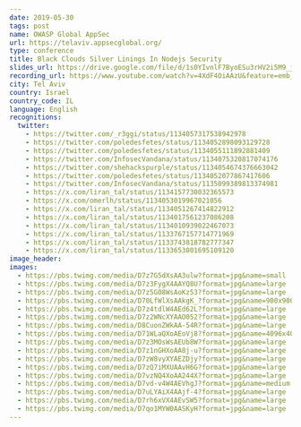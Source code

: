 ```yaml
---
date: 2019-05-30
tags: post
name: OWASP Global AppSec
url: https://telaviv.appsecglobal.org/
type: conference
title: Black Clouds Silver Linings In Nodejs Security
slides_url: https://drive.google.com/file/d/1s0YIvnlF7ByoESu3rHV2i5M9_jQSXjyR/view
recording_url: https://www.youtube.com/watch?v=4XdF4OiAAzU&feature=emb_logo&ab_channel=OWASP
city: Tel Aviv
country: Israel
country_code: IL
language: English
recognitions:
  twitter:
    - https://twitter.com/_r3ggi/status/1134057317538942978
    - https://twitter.com/poledesfetes/status/1134052898093129728
    - https://twitter.com/poledesfetes/status/1134055111892881409
    - https://twitter.com/InfosecVandana/status/1134075320817074176
    - https://twitter.com/shehackspurple/status/1134054674376663042
    - https://twitter.com/poledesfetes/status/1134052077867417606
    - https://twitter.com/InfosecVandana/status/1135099389813374981
    - https://x.com/liran_tal/status/1134157730032365573
    - https://x.com/omerlh/status/1134053019967021056
    - https://x.com/liran_tal/status/1134051267414822912
    - https://x.com/liran_tal/status/1134017561237086208
    - https://x.com/liran_tal/status/1134010939022467073
    - https://x.com/liran_tal/status/1133767157714771969
    - https://x.com/liran_tal/status/1133743818782777347
    - https://x.com/liran_tal/status/1133653001695109120
image_header:
images:
  - https://pbs.twimg.com/media/D7z7G5dXsAA3ulw?format=jpg&name=small
  - https://pbs.twimg.com/media/D7z3FygX4AAYQ8U?format=jpg&name=large
  - https://pbs.twimg.com/media/D7z5G08WsAoKz53?format=jpg&name=large
  - https://pbs.twimg.com/media/D70LfWlXsAAkgK_?format=jpg&name=900x900
  - https://pbs.twimg.com/media/D7z4tdlW4AEd62L?format=jpg&name=large
  - https://pbs.twimg.com/media/D7z2WNcXYAAO052?format=jpg&name=large
  - https://pbs.twimg.com/media/D8CuonZWkAA-54R?format=jpg&name=large
  - https://pbs.twimg.com/media/D71WLaQXoAEoVj8?format=jpg&name=4096x4096
  - https://pbs.twimg.com/media/D7z3MOsWsAEUb8W?format=jpg&name=large
  - https://pbs.twimg.com/media/D7z1nGHXoAA8j-u?format=jpg&name=large
  - https://pbs.twimg.com/media/D7zW8vyXYAEZDjy?format=jpg&name=large
  - https://pbs.twimg.com/media/D7zQ7iMXUAAvH6G?format=jpg&name=large
  - https://pbs.twimg.com/media/D7vzNQ4XoAA244X?format=jpg&name=large
  - https://pbs.twimg.com/media/D7vd-v4W4AEVhgJ?format=jpg&name=medium
  - https://pbs.twimg.com/media/D7uLYAiX4AAjf-4?format=jpg&name=large
  - https://pbs.twimg.com/media/D7rh6xVX4AEvSW5?format=jpg&name=large
  - https://pbs.twimg.com/media/D7qo1MYW0AASKyH?format=jpg&name=large
---
```

